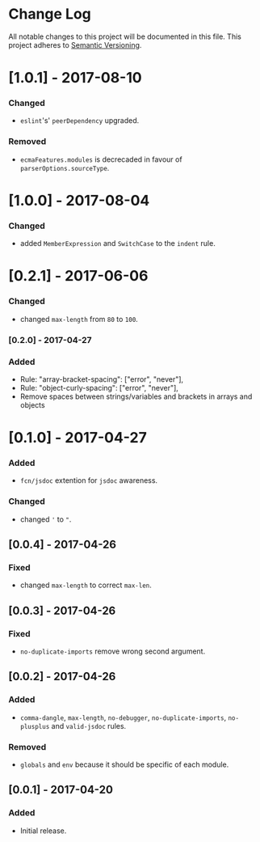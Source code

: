 # Change Log

All notable changes to this project will be documented in this file.
This project adheres to [Semantic Versioning](http://semver.org/).

# [1.0.1] - 2017-08-10

### Changed

- `eslint`'s' `peerDependency` upgraded.

### Removed

- `ecmaFeatures.modules` is decrecaded in favour of `parserOptions.sourceType`.

# [1.0.0] - 2017-08-04

### Changed

- added `MemberExpression` and `SwitchCase` to the `indent` rule.

# [0.2.1] - 2017-06-06

### Changed

- changed `max-length` from `80` to `100`.

### [0.2.0] - 2017-04-27

### Added

- Rule: "array-bracket-spacing": ["error", "never"],
- Rule: "object-curly-spacing": ["error", "never"],
- Remove spaces between strings/variables and brackets in arrays and objects

# [0.1.0] - 2017-04-27

### Added

- `fcn/jsdoc` extention for `jsdoc` awareness.

### Changed

- changed `'` to `"`.

## [0.0.4] - 2017-04-26

### Fixed

- changed `max-length` to correct `max-len`.

## [0.0.3] - 2017-04-26

### Fixed

- `no-duplicate-imports` remove wrong second argument.

## [0.0.2] - 2017-04-26

### Added

- `comma-dangle`, `max-length`, `no-debugger`, `no-duplicate-imports`,
  `no-plusplus` and `valid-jsdoc` rules.

### Removed

- `globals` and `env` because it should be specific of each module.

## [0.0.1] - 2017-04-20

### Added

- Initial release.
